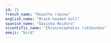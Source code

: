 ```yaml
---
id: 21
french_name: "Mouette rieuse"
english_name: "Black-headed Gull"
spanish_name: "Gaviota Reidora"
scientific_name: "Chroicocephalus ridibundus"
emoji: "bird"
---
```


